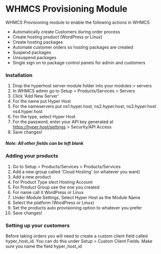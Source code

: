 
# WHMCS Provisioning Module
WHMCS Provisioning module to enable the following actions in WHMCS

- Automatically create Customers during order process
- Create hosting product (WordPress or Linux)
- Create hosting packages
- Automate customer orders so hosting packages are created
- Suspend packages
- Unsuspend packages
- Single sign on to package control panels for admin and customers

### Installation

01. Drop the hyperhost server module folder into your modules > servers 
02. In WHMCS admin go to Setup > Products/Services > Servers
03. Click 'Add New Server'
04. For the name put Hyper Host
05. For the nameservers put ns1.hyper.host, ns2.hyper.host, ns3.hyper.host ns4.hyper.host
06. For the type, select Hyper Host
07. For the password, enter your API key generated at https://hyper.host/settings > Security/API Access
08. Save changes!

##### Note: All other fields can be left blank

### Adding your products

01. Go to Setup > Products/Services > Products/Services
02. Add a new group called 'Cloud Hosting' (or whatever you want)
03. Add a new product
04. For Product Type slect Hosting Account
05. For Product Group use the one you created
06. For name call it WordPress or Linux
07. Under Module Settings, Select Hyper Host as the Module Name
08. Select the platform (WordPress or Linux)
09. Set the products auto provisioning option to whatever you prefer
10. Save changes!

### Setting up your customers

Before taking orders you will need to create a custom client field called hyper_host_id. You can do this under Setup > Custom Client Fields. Make sure you name the field hyper_host_id
